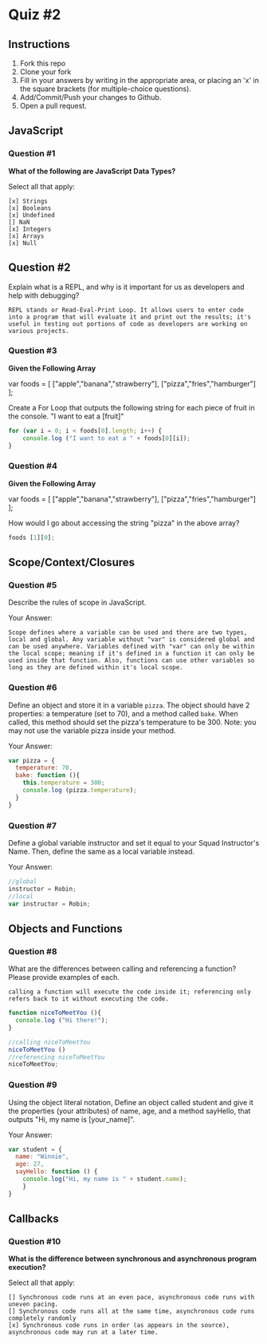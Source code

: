 # Quiz #2

## Instructions

1. Fork this repo
2. Clone your fork
3. Fill in your answers by writing in the appropriate area, or placing an 'x' in
the square brackets (for multiple-choice questions).
4. Add/Commit/Push your changes to Github.
5. Open a pull request.

## JavaScript

### Question #1

**What of the following are JavaScript Data Types?**

Select all that apply:
```
[x] Strings
[x] Booleans
[x] Undefined
[] NaN
[x] Integers
[x] Arrays
[x] Null
```

## Question #2

Explain what is a REPL, and why is it important for us as developers and help with debugging?

```
REPL stands or Read-Eval-Print Loop. It allows users to enter code into a program that will evaluate it and print out the results; it's useful in testing out portions of code as developers are working on various projects.
```
### Question #3

**Given the Following Array**

var foods = [ ["apple","banana","strawberry"], ["pizza","fries","hamburger"] ];

Create a For Loop that outputs the following string for each piece of fruit in the console. "I want to eat a [fruit]"

```js
for (var i = 0; i < foods[0].length; i++) {
    console.log ("I want to eat a " + foods[0][i]);
}
```
### Question #4

**Given the Following Array**

var foods = [ ["apple","banana","strawberry"], ["pizza","fries","hamburger"] ];

How would I go about accessing the string "pizza" in the above array?

```js
foods [1][0];
```

## Scope/Context/Closures

### Question #5

Describe the rules of scope in JavaScript.

Your Answer:
```
Scope defines where a variable can be used and there are two types, local and global. Any variable without "var" is considered global and can be used anywhere. Variables defined with "var" can only be within the local scope; meaning if it's defined in a function it can only be used inside that function. Also, functions can use other variables so long as they are defined within it's local scope.
```

### Question #6

Define an object and store it in a variable `pizza`. The object should have 2
properties: a temperature (set to 70), and a method called `bake`. When called,
this method should set the pizza's temperature to be 300. Note: you may not use
the variable pizza inside your method.

Your Answer:
```js
var pizza = {
  temperature: 70,
  bake: function (){
    this.temperature = 300;
    console.log (pizza.temperature);
  }
}
```

### Question #7

Define a global variable instructor and set it equal to your Squad Instructor's Name. Then, define the same as a local variable instead.

Your Answer:
```js
//global
instructor = Robin;
//local
var instructor = Robin;

```

## Objects and Functions

### Question #8

What are the differences between calling and referencing a function? Please provide examples of each.

```
calling a function will execute the code inside it; referencing only refers back to it without executing the code.
```
```js
function niceToMeetYou (){
  console.log ("Hi there!");
}

//calling niceToMeetYou
niceToMeetYou ()
//referencing niceToMeetYou
niceToMeetYou;

```
### Question #9

Using the object literal notation, Define an object called student and give it the properties (your attributes) of name, age, and a method sayHello, that outputs "Hi, my name is [your_name]".

Your Answer:
```js
var student = {
  name: "Winnie",
  age: 27,
  sayHello: function () {
    console.log("Hi, my name is " + student.name);
    }
}
```

## Callbacks

### Question #10

**What is the difference between synchronous and asynchronous program execution?**

Select all that apply:
```
[] Synchronous code runs at an even pace, asynchronous code runs with uneven pacing.
[] Synchronous code runs all at the same time, asynchronous code runs completely randomly
[x] Synchronous code runs in order (as appears in the source), asynchronous code may run at a later time.
```
